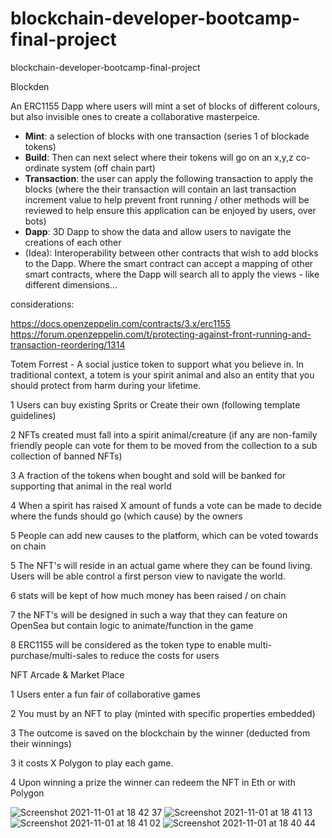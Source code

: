 # blockchain-developer-bootcamp-final-project
blockchain-developer-bootcamp-final-project

Blockden

An ERC1155 Dapp where users will mint a set of blocks of different colours, but also invisible ones to create a collaborative masterpeice.

- **Mint**: a selection of blocks with one transaction (series 1 of blockade tokens)
- **Build**: Then can next select where their tokens will go on an x,y,z co-ordinate system (off chain part)
- **Transaction**: the user can apply the following transaction to apply the blocks (where the their transaction will contain an last transaction increment value to help prevent front running / other methods will be reviewed to help ensure this application can be enjoyed by users, over bots)
- **Dapp**: 3D Dapp to show the data and allow users to navigate the creations of each other
- (Idea): Interoperability between other contracts that wish to add blocks to the Dapp. Where the smart contract can accept a mapping of other smart contracts, where the Dapp will search all to apply the views - like different dimensions...

considerations: 

https://docs.openzeppelin.com/contracts/3.x/erc1155
https://forum.openzeppelin.com/t/protecting-against-front-running-and-transaction-reordering/1314

Totem Forrest - A social justice token to support what you believe in. In traditional context, a totem is your spirit animal and also an entity that you should protect from harm during your lifetime.

1 Users can buy existing Sprits or Create their own (following template guidelines)

2 NFTs created must fall into a spirit animal/creature (if any are non-family friendly people can vote for them to be moved from the collection to a sub collection of banned NFTs)

3 A fraction of the tokens when bought and sold will be banked for supporting that animal in the real world 

4 When a spirit has raised X amount of funds a vote can be made to decide where the funds should go (which cause) by the owners

5 People can add new causes to the platform, which can be voted towards on chain

5 The NFT's will reside in an actual game where they can be found living. Users will be able control a first person view to navigate the world.

6 stats will be kept of how much money has been raised / on chain

7 the NFT's will be designed in such a way that they can feature on OpenSea but contain logic to animate/function in the game

8 ERC1155 will be considered as the token type to enable multi-purchase/multi-sales to reduce the costs for users

NFT Arcade & Market Place

1 Users enter a fun fair of collaborative games

2 You must by an NFT to play (minted with specific properties embedded)

3 The outcome is saved on the blockchain by the winner (deducted from their winnings)

3 it costs X Polygon to play each game. 

4 Upon winning a prize the winner can redeem the NFT in Eth or with Polygon 

![Screenshot 2021-11-01 at 18 42 37](https://user-images.githubusercontent.com/6808817/139638386-fed5dad2-0672-4618-bf89-917eec9d7e38.png)
![Screenshot 2021-11-01 at 18 41 13](https://user-images.githubusercontent.com/6808817/139638394-100a19b6-55c1-4324-adb5-0bad02a65200.png)
![Screenshot 2021-11-01 at 18 41 02](https://user-images.githubusercontent.com/6808817/139638405-52b85d85-6b05-45b6-8c09-befe0691837c.png)
![Screenshot 2021-11-01 at 18 40 44](https://user-images.githubusercontent.com/6808817/139638414-b9346844-7997-4894-a5f0-2c549dd33a79.png)





